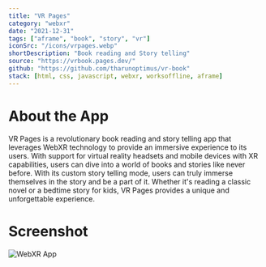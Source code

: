 ```yaml
---
title: "VR Pages"
category: "webxr"
date: "2021-12-31"
tags: ["aframe", "book", "story", "vr"]
iconSrc: "/icons/vrpages.webp"
shortDescription: "Book reading and Story telling"
source: "https://vrbook.pages.dev/"
github: "https://github.com/tharunoptimus/vr-book"
stack: [html, css, javascript, webxr, worksoffline, aframe]
---
```


# About the App

VR Pages is a revolutionary book reading and story telling app that leverages WebXR technology to provide an immersive experience to its users. With support for virtual reality headsets and mobile devices with XR capabilities, users can dive into a world of books and stories like never before. With its custom story telling mode, users can truly immerse themselves in the story and be a part of it. Whether it's reading a classic novel or a bedtime story for kids, VR Pages provides a unique and unforgettable experience.

# Screenshot

![WebXR App](/screenshots/vrpages.webp)
